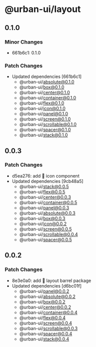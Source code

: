 # @urban-ui/layout

## 0.1.0

### Minor Changes

- 661b6c1: 0.1.0

### Patch Changes

- Updated dependencies [661b6c1]
  - @urban-ui/absolute@0.1.0
  - @urban-ui/box@0.1.0
  - @urban-ui/center@0.1.0
  - @urban-ui/container@0.1.0
  - @urban-ui/flex@0.1.0
  - @urban-ui/icon@0.1.0
  - @urban-ui/panel@0.1.0
  - @urban-ui/screen@0.1.0
  - @urban-ui/scrollable@0.1.0
  - @urban-ui/spacer@0.1.0
  - @urban-ui/stack@0.1.0

## 0.0.3

### Patch Changes

- d5ea276: add :rocket: icon component
- Updated dependencies [9cb48a5]
  - @urban-ui/stack@0.0.5
  - @urban-ui/flex@0.0.5
  - @urban-ui/center@0.0.3
  - @urban-ui/container@0.0.5
  - @urban-ui/panel@0.0.3
  - @urban-ui/absolute@0.0.3
  - @urban-ui/box@0.0.3
  - @urban-ui/icon@0.0.2
  - @urban-ui/screen@0.0.5
  - @urban-ui/scrollable@0.0.4
  - @urban-ui/spacer@0.0.5

## 0.0.2

### Patch Changes

- 8e3e0a0: add :rocket: layout barrel package
- Updated dependencies [d6bc01f]
  - @urban-ui/panel@0.0.2
  - @urban-ui/absolute@0.0.2
  - @urban-ui/box@0.0.2
  - @urban-ui/center@0.0.2
  - @urban-ui/container@0.0.4
  - @urban-ui/flex@0.0.4
  - @urban-ui/screen@0.0.4
  - @urban-ui/scrollable@0.0.3
  - @urban-ui/spacer@0.0.4
  - @urban-ui/stack@0.0.4
